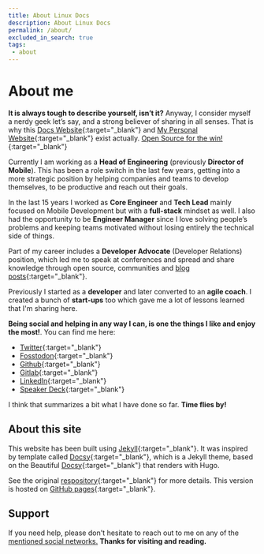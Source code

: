 ```yaml
---
title: About Linux Docs
description: About Linux Docs
permalink: /about/
excluded_in_search: true
tags: 
 - about
---
```


# About me

**It is always tough to describe yourself, isn’t it?** Anyway, I consider myself a nerdy geek let’s say, and a strong believer of sharing in all senses. That is why this [Docs Website](/){:target="_blank"} and [My Personal Website](https://fernandocejas.com){:target="_blank"} exist actually. [Open Source for the win!](https://github.com/android10){:target="_blank"}

Currently I am working as a **Head of Engineering** (previously **Director of Mobile**). This has been a role switch in the last few years, getting into a more strategic position by helping companies and teams to develop themselves, to be productive and reach out their goals.

In the last 15 years I worked as **Core Engineer** and **Tech Lead** mainly focused on Mobile Development but with a **full-stack** mindset as well. I also had the opportunity to be **Engineer Manager** since I love solving people’s problems and keeping teams motivated without losing entirely the technical side of things.

Part of my career includes a **Developer Advocate** (Developer Relations) position, which led me to speak at conferences and spread and share knowledge through open source, communities and [blog posts](https://fernandocejas.com/blog/){:target="_blank"}. 

Previously I started as a **developer** and later converted to an **agile coach**. I created a bunch of **start-ups** too which gave me a lot of lessons learned that I'm sharing here. 

**Being social and helping in any way I can, is one the things I like and enjoy the most!**. You can find me here:

 - [Twitter](https://twitter.com/fernando_cejas){:target="_blank"}
 - [Fosstodon](https://fosstodon.org/@android10){:target="_blank"}
 - [Github](https://github.com/android10){:target="_blank"}
 - [Gitlab](https://gitlab.com/fernando_cejas){:target="_blank"}
 - [LinkedIn](https://www.linkedin.com/in/fernandocejas){:target="_blank"}
 - [Speaker Deck](https://speakerdeck.com/android10){:target="_blank"}

I think that summarizes a bit what I have done so far. **Time flies by!**

## About this site

This website has been built using [Jekyll](https://jekyllrb.com/){:target="_blank"}. It was inspired by template called [Docsy](https://vsoch.github.com/docsy-jekyll/){:target="_blank"}, which is a Jekyll theme, based on the Beautiful [Docsy](https://github.com/google/docsy){:target="_blank"} that renders with Hugo. 

See the original [respository](https://vsoch.github.com/docsy-jekyll/){:target="_blank"} for more details. This version is hosted on [GitHub pages](https://pages.github.com/){:target="_blank"}. 


## Support

If you need help, please don't hesitate to reach out to me on any of the [mentioned social networks.](#about-me) **Thanks for visiting and reading.**